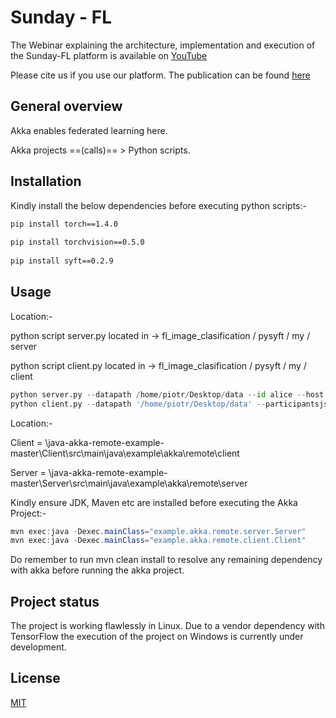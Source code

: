 # Sunday - FL

The Webinar explaining the architecture, implementation and execution of the Sunday-FL platform is available on [YouTube](https://www.youtube.com/watch?v=W2sg7cpbxTw)

Please cite us if you use our platform. The publication can be found [here](https://assist-iot.eu/wp-content/uploads/2021/05/ASSIST-IoT-Technical-Report-2-Sunday-FL%E2%80%93Developing-Open-Source-Platform-for-Federated-Learning.pdf)

## General overview

Akka enables federated learning here.

Akka projects ==(calls)== > Python scripts.

## Installation

Kindly install the below dependencies before executing python scripts:-
 
```bash 
pip install torch==1.4.0
 
pip install torchvision==0.5.0
 
pip install syft==0.2.9
```

## Usage
Location:-

python script server.py located in -> fl_image_clasification / pysyft / my / server

python script client.py located in -> fl_image_clasification / pysyft / my / client
```python
python server.py --datapath /home/piotr/Desktop/data --id alice --host localhost --port 8777
python client.py --datapath '/home/piotr/Desktop/data' --participantsjsonlist '{"id": "alice", "port": "8777"}' --epochs 10 --modelpath ./saved_model
```

Location:-

Client = \java-akka-remote-example-master\Client\src\main\java\example\akka\remote\client

Server = \java-akka-remote-example-master\Server\src\main\java\example\akka\remote\server

Kindly ensure JDK, Maven etc are installed before executing the Akka Project:-
```java
mvn exec:java -Dexec.mainClass="example.akka.remote.server.Server"
mvn exec:java -Dexec.mainClass="example.akka.remote.client.Client"
```
Do remember to run mvn clean install to resolve any remaining dependency with akka before running the akka project.
## Project status
The project is working flawlessly in Linux. Due to a vendor dependency with TensorFlow the execution of the project on Windows is currently under development.

## License
[MIT](https://choosealicense.com/licenses/mit/)
